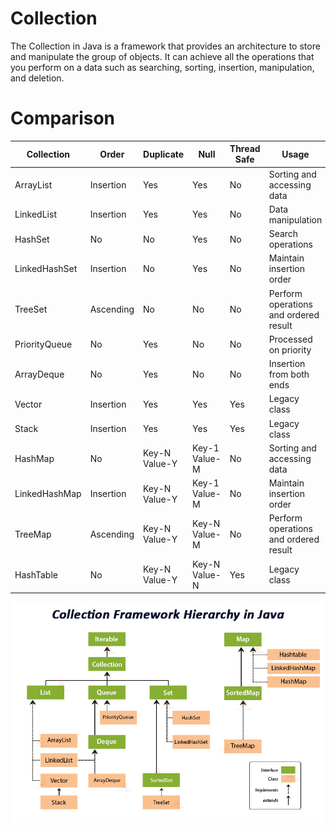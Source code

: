 # Collection
The Collection in Java is a framework that provides an architecture to store and manipulate the group of objects. It can achieve all the operations
that you perform on a data such as searching, sorting, insertion, manipulation, and deletion.

# Comparison
| **Collection**| **Order**  |**Duplicate**  | **Null**     | **Thread Safe** |                   **Usage**                     |
|---------------|------------|---------------|--------------|-----------------|-------------------------------------------------|
|ArrayList      |Insertion   |Yes            |Yes           |No               | Sorting and accessing data                      |
|LinkedList     |Insertion   |Yes            |Yes           |No               | Data manipulation                               |
|HashSet        |No          |No             |Yes           |No               | Search operations                               |
|LinkedHashSet  |Insertion   |No             |Yes           |No               | Maintain insertion order                        |
|TreeSet        |Ascending   |No             |No            |No               | Perform operations and ordered result           |
|PriorityQueue  |No          |Yes            |No            |No               | Processed on priority                           |
|ArrayDeque     |No          |Yes            |No            |No               | Insertion from both ends                        |
|Vector         |Insertion   |Yes            |Yes           |Yes              | Legacy class                                    |
|Stack          |Insertion   |Yes            |Yes           |Yes              | Legacy class                                    |
|HashMap        |No          |Key-N Value-Y  |Key-1 Value-M |No               | Sorting and accessing data                      |
|LinkedHashMap  |Insertion   |Key-N Value-Y  |Key-1 Value-M |No               | Maintain insertion order                        |
|TreeMap        |Ascending   |Key-N Value-Y  |Key-N Value-M |No               | Perform operations and ordered result           |
|HashTable      |No          |Key-N Value-Y  |Key-N Value-N |Yes              | Legacy class                                    |

![](collection.jpg)